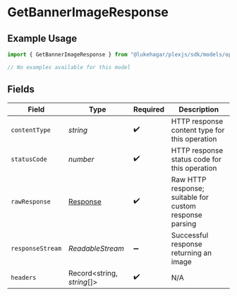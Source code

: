 # GetBannerImageResponse

## Example Usage

```typescript
import { GetBannerImageResponse } from "@lukehagar/plexjs/sdk/models/operations";

// No examples available for this model
```

## Fields

| Field                                                                 | Type                                                                  | Required                                                              | Description                                                           |
| --------------------------------------------------------------------- | --------------------------------------------------------------------- | --------------------------------------------------------------------- | --------------------------------------------------------------------- |
| `contentType`                                                         | *string*                                                              | :heavy_check_mark:                                                    | HTTP response content type for this operation                         |
| `statusCode`                                                          | *number*                                                              | :heavy_check_mark:                                                    | HTTP response status code for this operation                          |
| `rawResponse`                                                         | [Response](https://developer.mozilla.org/en-US/docs/Web/API/Response) | :heavy_check_mark:                                                    | Raw HTTP response; suitable for custom response parsing               |
| `responseStream`                                                      | *ReadableStream<Uint8Array>*                                          | :heavy_minus_sign:                                                    | Successful response returning an image                                |
| `headers`                                                             | Record<string, *string*[]>                                            | :heavy_check_mark:                                                    | N/A                                                                   |